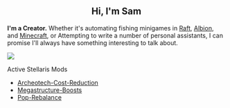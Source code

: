 <H2 align="center">
  Hi, I'm Sam
</H2>

<b>I'm a Creator.</b>
Whether it's automating fishing minigames in <a href="https://github.com/SamHarris2020/Raft-Autofisher">Raft</a>, <a href="https://github.com/SamHarris2020/AlbionFishingBot">Albion</a>, and <a href="https://github.com/SamHarris2020/Assorted-Projects/blob/master/Minecraft/Autofisher.py">Minecraft</a>, or Attempting to write a number of personal assistants, I can promise I'll always have something interesting to talk about.

<img align="center" src="https://github-readme-stats.vercel.app/api?username=Maddest-Lad&include_all_commits=true&count_private=true&show_icons=true&hide_title=true"></img>

Active Stellaris Mods
* [Archeotech-Cost-Reduction](https://github.com/Maddest-Lad/Archeotech-Cost-Reduction)
* [Megastructure-Boosts](https://github.com/Maddest-Lad/Megastructure-Boosts)
* [Pop-Rebalance](https://github.com/Maddest-Lad/Pop-Rebalance) 
